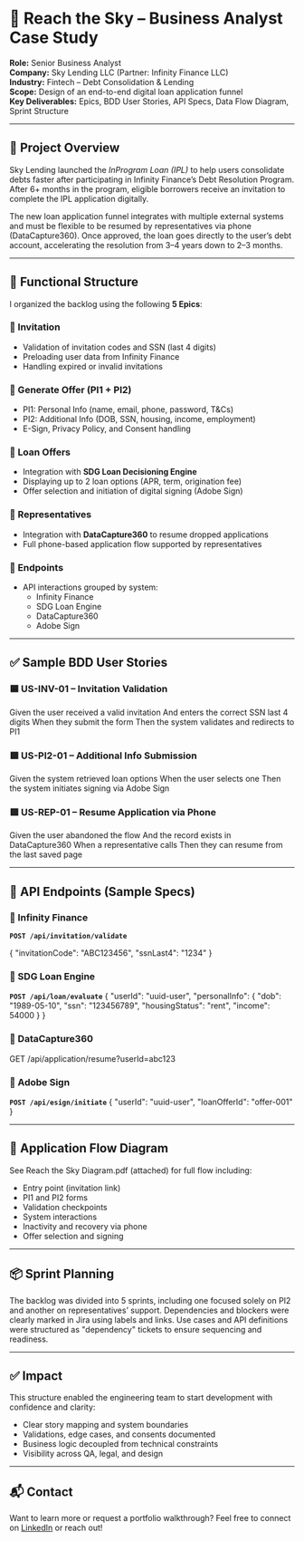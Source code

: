 # 📘 Reach the Sky – Business Analyst Case Study

**Role:** Senior Business Analyst  
**Company:** Sky Lending LLC (Partner: Infinity Finance LLC)  
**Industry:** Fintech – Debt Consolidation & Lending  
**Scope:** Design of an end-to-end digital loan application funnel  
**Key Deliverables:** Epics, BDD User Stories, API Specs, Data Flow Diagram, Sprint Structure  

---

## 🧭 Project Overview

Sky Lending launched the *InProgram Loan (IPL)* to help users consolidate debts faster after participating in Infinity Finance’s Debt Resolution Program. After 6+ months in the program, eligible borrowers receive an invitation to complete the IPL application digitally.

The new loan application funnel integrates with multiple external systems and must be flexible to be resumed by representatives via phone (DataCapture360). Once approved, the loan goes directly to the user’s debt account, accelerating the resolution from 3–4 years down to 2–3 months.

---

## 🧱 Functional Structure

I organized the backlog using the following **5 Epics**:

### 🔹 Invitation
- Validation of invitation codes and SSN (last 4 digits)
- Preloading user data from Infinity Finance
- Handling expired or invalid invitations

### 🔹 Generate Offer (PI1 + PI2)
- PI1: Personal Info (name, email, phone, password, T&Cs)
- PI2: Additional Info (DOB, SSN, housing, income, employment)
- E-Sign, Privacy Policy, and Consent handling

### 🔹 Loan Offers
- Integration with **SDG Loan Decisioning Engine**
- Displaying up to 2 loan options (APR, term, origination fee)
- Offer selection and initiation of digital signing (Adobe Sign)

### 🔹 Representatives
- Integration with **DataCapture360** to resume dropped applications
- Full phone-based application flow supported by representatives

### 🔹 Endpoints
- API interactions grouped by system:
  - Infinity Finance
  - SDG Loan Engine
  - DataCapture360
  - Adobe Sign

---

## ✅ Sample BDD User Stories

### 🟦 US-INV-01 – Invitation Validation
Given the user received a valid invitation
And enters the correct SSN last 4 digits
When they submit the form
Then the system validates and redirects to PI1

### 🟩 US-PI2-01 – Additional Info Submission
Given the system retrieved loan options
When the user selects one
Then the system initiates signing via Adobe Sign

### 🟥 US-REP-01 – Resume Application via Phone
Given the user abandoned the flow
And the record exists in DataCapture360
When a representative calls
Then they can resume from the last saved page

---

## 🔗 API Endpoints (Sample Specs)

### 🔹 Infinity Finance
**`POST /api/invitation/validate`**

{
  "invitationCode": "ABC123456",
  "ssnLast4": "1234"
}

### 🔹 SDG Loan Engine
**`POST /api/loan/evaluate`**
{
  "userId": "uuid-user",
  "personalInfo": {
    "dob": "1989-05-10",
    "ssn": "123456789",
    "housingStatus": "rent",
    "income": 54000
  }
}

### 🔹 DataCapture360
GET /api/application/resume?userId=abc123

### 🔹 Adobe Sign
**`POST /api/esign/initiate`**
{
  "userId": "uuid-user",
  "loanOfferId": "offer-001"
}

---

## 🔄 Application Flow Diagram
See Reach the Sky Diagram.pdf (attached) for full flow including:

- Entry point (invitation link)
- PI1 and PI2 forms
- Validation checkpoints
- System interactions
- Inactivity and recovery via phone
- Offer selection and signing

---

## 📦 Sprint Planning
The backlog was divided into 5 sprints, including one focused solely on PI2 and another on representatives’ support.
Dependencies and blockers were clearly marked in Jira using labels and links.
Use cases and API definitions were structured as "dependency" tickets to ensure sequencing and readiness.

---

## ✅ Impact
This structure enabled the engineering team to start development with confidence and clarity:

- Clear story mapping and system boundaries
- Validations, edge cases, and consents documented
- Business logic decoupled from technical constraints
- Visibility across QA, legal, and design

---

## 📬 Contact
Want to learn more or request a portfolio walkthrough?
Feel free to connect on [LinkedIn](https://www.linkedin.com/in/slyleonardo/) or reach out!
